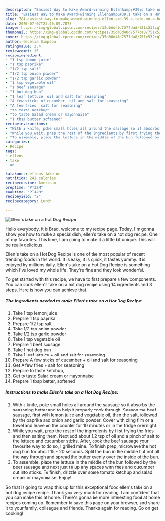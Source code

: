 ```yaml
---
description: "Easiest Way to Make Award-winning Ellen&amp;#39;s take on a Hot Dog Recipe"
title: "Easiest Way to Make Award-winning Ellen&amp;#39;s take on a Hot Dog Recipe"
slug: 784-easiest-way-to-make-award-winning-ellen-and-39-s-take-on-a-hot-dog-recipe
date: 2020-07-07T23:40:09.707Z
image: https://img-global.cpcdn.com/recipes/35d00d40d7577da8/751x532cq70/ellens-take-on-a-hot-dog-recipe-recipe-main-photo.jpg
thumbnail: https://img-global.cpcdn.com/recipes/35d00d40d7577da8/751x532cq70/ellens-take-on-a-hot-dog-recipe-recipe-main-photo.jpg
cover: https://img-global.cpcdn.com/recipes/35d00d40d7577da8/751x532cq70/ellens-take-on-a-hot-dog-recipe-recipe-main-photo.jpg
author: Cecelia Simpson
ratingvalue: 3.4
reviewcount: 15
recipeingredient:
- "1 tsp lemon juice"
- "1 tsp paprika"
- "1/2 tsp salt"
- "1/2 tsp onion powder"
- "1/2 tsp garlic powder"
- "1 tsp vegetable oil"
- "1 beef sausage"
- "1 hot dog bun"
- "1 leaf lettuce  oil and salt for seasoning"
- "A few sticks of cucumber  oil and salt for seasoning"
- "A few fries  salt for seasoning"
- "to taste Ketchup"
- "to taste Salad cream or mayonnaise"
- "1 tbsp butter softened"
recipeinstructions:
- "With a knife, poke small holes all around the sausage so it absorbs the seasoning better and to help it properly cook through. Season the beef sausage, first with lemon juice and vegetable oil, then the salt, followed by the paprika and onion and garlic powder. Cover with cling film or a towel and leave on the counter for 10 minutes or in the fridge overnight."
- "While you wait, prep the rest of the ingredients by first frying the fries and then salting them. Next add about 1/2 tsp of oil and a pinch of salt to the lettuce and cucumber sticks. After, cook the beef sausage your favourite way to do so, I grilled mine. To finish prep, microwave the hot dog bun for about 15 - 20 seconds. Split the bun in the middle but not all the way through and spread the butter evenly over the inside of the bun."
- "To assemble, place the lettuce in the middle of the bun followed by the beef sausage and next just fill up any spaces with fries and cucumber cut into sticks. To finish, drizzle over some tomato ketchup and salad cream or mayonnaise. Enjoy!"
categories:
- Recipe
tags:
- ellens
- take
- on

katakunci: ellens take on 
nutrition: 241 calories
recipecuisine: American
preptime: "PT32M"
cooktime: "PT42M"
recipeyield: "2"
recipecategory: Lunch

---
```



![Ellen&#39;s take on a Hot Dog Recipe](https://img-global.cpcdn.com/recipes/35d00d40d7577da8/751x532cq70/ellens-take-on-a-hot-dog-recipe-recipe-main-photo.jpg)

Hello everybody, it is Brad, welcome to my recipe page. Today, I'm gonna show you how to make a special dish, ellen&#39;s take on a hot dog recipe. One of my favorites. This time, I am going to make it a little bit unique. This will be really delicious.

Ellen&#39;s take on a Hot Dog Recipe is one of the most popular of recent trending foods in the world. It is easy, it is quick, it tastes yummy. It is enjoyed by millions daily. Ellen&#39;s take on a Hot Dog Recipe is something which I've loved my whole life. They're fine and they look wonderful.




To get started with this recipe, we have to first prepare a few components. You can cook ellen&#39;s take on a hot dog recipe using 14 ingredients and 3 steps. Here is how you can achieve that.

<!--inarticleads1-->

##### The ingredients needed to make Ellen&#39;s take on a Hot Dog Recipe:

1. Take 1 tsp lemon juice
1. Prepare 1 tsp paprika
1. Prepare 1/2 tsp salt
1. Take 1/2 tsp onion powder
1. Take 1/2 tsp garlic powder
1. Take 1 tsp vegetable oil
1. Prepare 1 beef sausage
1. Take 1 hot dog bun
1. Take 1 leaf lettuce + oil and salt for seasoning
1. Prepare A few sticks of cucumber + oil and salt for seasoning
1. Get A few fries + salt for seasoning
1. Prepare to taste Ketchup,
1. Get to taste Salad cream or mayonnaise,
1. Prepare 1 tbsp butter, softened




<!--inarticleads2-->

##### Instructions to make Ellen&#39;s take on a Hot Dog Recipe:

1. With a knife, poke small holes all around the sausage so it absorbs the seasoning better and to help it properly cook through. Season the beef sausage, first with lemon juice and vegetable oil, then the salt, followed by the paprika and onion and garlic powder. Cover with cling film or a towel and leave on the counter for 10 minutes or in the fridge overnight.
1. While you wait, prep the rest of the ingredients by first frying the fries and then salting them. Next add about 1/2 tsp of oil and a pinch of salt to the lettuce and cucumber sticks. After, cook the beef sausage your favourite way to do so, I grilled mine. To finish prep, microwave the hot dog bun for about 15 - 20 seconds. Split the bun in the middle but not all the way through and spread the butter evenly over the inside of the bun.
1. To assemble, place the lettuce in the middle of the bun followed by the beef sausage and next just fill up any spaces with fries and cucumber cut into sticks. To finish, drizzle over some tomato ketchup and salad cream or mayonnaise. Enjoy!




So that is going to wrap this up for this exceptional food ellen&#39;s take on a hot dog recipe recipe. Thank you very much for reading. I am confident that you can make this at home. There's gonna be more interesting food at home recipes coming up. Remember to save this page on your browser, and share it to your family, colleague and friends. Thanks again for reading. Go on get cooking!
